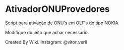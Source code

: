 # AtivadorONUProvedores
Script para ativação de ONU's em OLT's do tipo NOKIA.

Modifique do jeito que achar necessário.

Created By Wiki. Instagram: @vitor_verli
